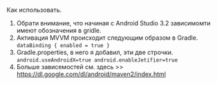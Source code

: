 Как использовать.

1.  Обрати внимание, что начиная с Android Studio 3.2 зависимомти имеют обозначения в gridle.
2.  Активация MVVM происходит следующим образом в Gradle.
    `dataBinding {
        enabled = true
    }`
3.  Gradle.properties, в него я добавил, эти две строчки.
`android.useAndroidX=true
android.enableJetifier=true`
4. Больше зависемостей см. здесь >> https://dl.google.com/dl/android/maven2/index.html
